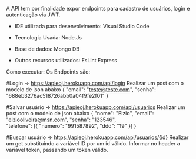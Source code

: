 

A API tem por finalidade expor endpoints para cadastro de usuários, login e autenticação via JWT.

 - IDE utilizada para desenvolvimento:
        Visual Studio Code

 - Tecnologia Usada: 
        Node.Js

 - Base de dados:
        Mongo DB

 - Outros recursos utilizados:
        EsLint
        Express
        
 Como executar:
 Os Endpoints são:
 
 #Login -> https://apieoj.herokuapp.com/api/login
 Realizar um post com o modelo de json abaixo
 {
    "email": "teste@teste.com",
    "senha": "688eb3276ac518726abb0a04f9fe2f01"
 }
 
 #Salvar usuário -> https://apieoj.herokuapp.com/api/usuarios
 Realizar um post com o modelo de json abaixo
 {
    "nome": "Elzio",
    "email": "elziooliveira@msn.com",
    "senha": "123546",   
    "telefone": [{
      "numero": "991587892",
	     "ddd": "19"
	}]
}

#Buscar usuário -> https://apieoj.herokuapp.com/api/usuarios/{id}
Realizar um get substituindo a variável ID por um id válido.
Informar no header a variável token, passando um token válido.

